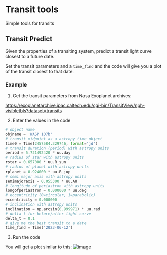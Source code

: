 # Transit tools

Simple tools for transits


## Transit Predict

Given the properties of a transiting system, predict a transit light curve closest to a future date.

Set the transit parameters and a `time_find` and the code will give you a plot of the transit closest to that date.

### Example

1. Get the transit parameters from Nasa Exoplanet archives:

https://exoplanetarchive.ipac.caltech.edu/cgi-bin/TransitView/nph-visibletbls?dataset=transits

2. Enter the values in the code

```python
# object name
objname = 'WASP 107b'
# transit midpoint as a astropy time object
time0 = Time(2457584.329746, format='jd')
# transit duration (period) with astropy units
period = 5.721492420 * uu.day
# radius of star with astropy units
rstar = 0.657000 * uu.R_sun
# radius of planet with astropy units
rplanet = 0.924000 * uu.R_jup
# semi major axis with astropy units
semimajoraxis = 0.055300 * uu.AU
# longitude of periastron with astropy units
longofperiastron = 0.000000 * uu.deg
# eccentricity (0=circular, 1=parabolic)
eccentricity = 0.000000
# inclination with astropy units
inclination = np.arcsin(0.999971) * uu.rad
# delta t for before/after light curve
delta_t = 0.1
# give me the best transit to a date
time_find = Time('2023-06-12')
```

3. Run the code

You will get a plot similar to this:
![image](https://github.com/njcuk9999/transit_tools/assets/6008608/8b08c76f-d672-4d7c-9129-209b2ac24f75)


